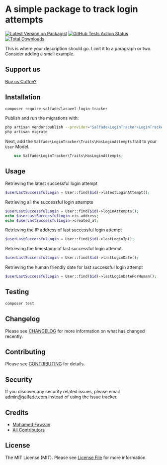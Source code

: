 # A simple package to track login attempts

[![Latest Version on Packagist](https://img.shields.io/packagist/v/salfade/laravel-login-tracker.svg?style=flat-square)](https://packagist.org/packages/salfade/laravel-login-tracker)
[![GitHub Tests Action Status](https://img.shields.io/github/workflow/status/salfade/laravel-login-tracker/run-tests?label=tests)](https://github.com/salfade/laravel-login-tracker/actions?query=workflow%3Arun-tests+branch%3Amaster)
[![Total Downloads](https://img.shields.io/packagist/dt/salfade/laravel-login-tracker.svg?style=flat-square)](https://packagist.org/packages/salfade/laravel-login-tracker)


This is where your description should go. Limit it to a paragraph or two. Consider adding a small example.

## Support us
[Buy us Coffee?](http://paypal.me/MohamedFawzan)


## Installation
```bash
composer require salfade/laravel-login-tracker
```

Publish and run the migrations with:
```bash
php artisan vendor:publish --provider="Salfade\LoginTracker\LoginTrackerServiceProvider" --tag="migrations"
php artisan migrate
```
Next, add the `Salfade\LoginTracker\Traits\HasLoginAttempts` trait to your `User` Model. 
```php
    use Salfade\LoginTracker\Traits\HasLoginAttempts;
```

## Usage
Retrieving the latest successful login attempt
``` php
$userLastSuccessfulLogin = User::find($id)->latestLoginAttempt();
```

Retrieving all the successful login attempts
``` php
$userLastSuccessfulLogin = User::find($id)->loginAttempts();
echo $userLastSuccessfulLogin->is_address;
echo $userLastSuccessfulLogin->created_at;
```


Retrieving the IP address of last successful login attempt
``` php
$userLastSuccessfulLogin = User::find($id)->lastLoginIp();
```

Retrieving the timestamp of last successful login attempt
``` php
$userLastSuccessfulLogin = User::find($id)->lastLoginDate();
```

Retrieving the human friendly date for last successful login attempt
``` php
$userLastSuccessfulLogin = User::find($id)->lastLoginDateForHuman();
```


## Testing

``` bash
composer test
```

## Changelog

Please see [CHANGELOG](CHANGELOG.md) for more information on what has changed recently.

## Contributing

Please see [CONTRIBUTING](CONTRIBUTING.md) for details.

## Security

If you discover any security related issues, please email admin@salfade.com instead of using the issue tracker.

## Credits

- [Mohamed Fawzan](https://github.com/fawzanm)
- [All Contributors](../../contributors)

## License

The MIT License (MIT). Please see [License File](LICENSE.md) for more information.
